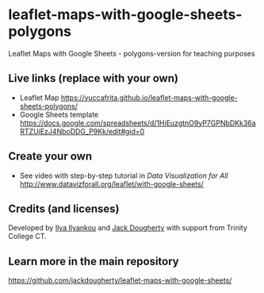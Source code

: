 # leaflet-maps-with-google-sheets-polygons
Leaflet Maps with Google Sheets - polygons-version for teaching purposes

## Live links (replace with your own)
- Leaflet Map https://yuccafrita.github.io/leaflet-maps-with-google-sheets-polygons/
- Google Sheets template https://docs.google.com/spreadsheets/d/1HiEuzgtnO9yP7GPNbDKk36aRTZUiEzJ4NboDDG_P9Kk/edit#gid=0

## Create your own
- See video with step-by-step tutorial in *Data Visualization for All* http://www.datavizforall.org/leaflet/with-google-sheets/

## Credits (and licenses)
Developed by [Ilya Ilyankou](https://github.com/ilyankou) and [Jack Dougherty](https://github.com/jackdougherty) with support from Trinity College CT.

## Learn more in the main repository
https://github.com/jackdougherty/leaflet-maps-with-google-sheets/
